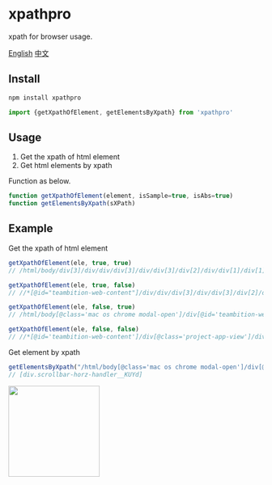 # xpathpro

xpath for browser usage.

[English](https://github.com/xo1988/xpathjs/blob/main/README.md)
[中文](https://github.com/xo1988/xpathjs/blob/main/README_zh.md)

## Install

```javascript
npm install xpathpro

import {getXpathOfElement, getElementsByXpath} from 'xpathpro'
```

## Usage

1. Get the xpath of html element
2. Get html elements by xpath

Function as below.

```javascript
function getXpathOfElement(element, isSample=true, isAbs=true)
function getElementsByXpath(sXPath)
```

## Example

Get the xpath of html element

```javascript
getXpathOfElement(ele, true, true)
// /html/body/div[3]/div/div/div[3]/div/div[3]/div[2]/div/div[1]/div[1]/div[3]/div/div

getXpathOfElement(ele, true, false)
// //*[@id="teambition-web-content"]/div/div/div[3]/div/div[3]/div[2]/div/div[1]/div[1]/div[3]/div/div

getXpathOfElement(ele, false, true)
// /html/body[@class='mac os chrome modal-open']/div[@id='teambition-web-content']/div[@class='project-app-view']/div[@class='project-app-inner']/div[@class='smart-group-view fade in']/div[@class='agile-view']/div[@class='agile-view-wrapper']/div[@class='table-board-view']/div[@class='bi-table__k1IR']/div[@class='swim-table__oo_M']/div[@class='swim-grid__0FuN']/div[@class='scrollbar-filling-space__g3rY']/div[@class='scrollbar-horz-container__xHRO']/div[@class='scrollbar-horz-handler__KUYd']

getXpathOfElement(ele, false, false)
// //*[@id='teambition-web-content']/div[@class='project-app-view']/div[@class='project-app-inner']/div[@class='smart-group-view fade in']/div[@class='agile-view']/div[@class='agile-view-wrapper']/div[@class='table-board-view']/div[@class='bi-table__k1IR']/div[@class='swim-table__oo_M']/div[@class='swim-grid__0FuN']/div[@class='scrollbar-filling-space__g3rY']/div[@class='scrollbar-horz-container__xHRO']/div[@class='scrollbar-horz-handler__KUYd']
```

Get element by xpath

```javascript
getElementsByXpath("/html/body[@class='mac os chrome modal-open']/div[@id='teambition-web-content']/div[@class='project-app-view']/div[@class='project-app-inner']/div[@class='smart-group-view fade in']/div[@class='agile-view']/div[@class='agile-view-wrapper']/div[@class='table-board-view']/div[@class='bi-table__k1IR']/div[@class='swim-table__oo_M']/div[@class='swim-grid__0FuN']/div[@class='scrollbar-filling-space__g3rY']/div[@class='scrollbar-horz-container__xHRO']/div[@class='scrollbar-horz-handler__KUYd']")
// [div.scrollbar-horz-handler__KUYd]
````

<img src="https://github.com/xo1988/xpathjs/blob/main/bmc_qr.png" width="180">
